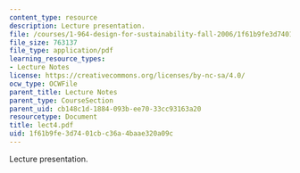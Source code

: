 ```yaml
---
content_type: resource
description: Lecture presentation.
file: /courses/1-964-design-for-sustainability-fall-2006/1f61b9fe3d7401cbc36a4baae320a09c_lect4.pdf
file_size: 763137
file_type: application/pdf
learning_resource_types:
- Lecture Notes
license: https://creativecommons.org/licenses/by-nc-sa/4.0/
ocw_type: OCWFile
parent_title: Lecture Notes
parent_type: CourseSection
parent_uid: cb148c1d-1884-093b-ee70-33cc93163a20
resourcetype: Document
title: lect4.pdf
uid: 1f61b9fe-3d74-01cb-c36a-4baae320a09c
---
```

Lecture presentation.